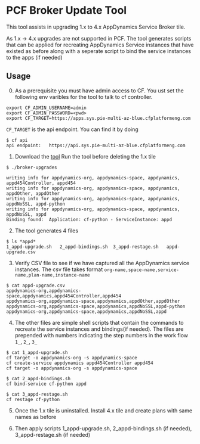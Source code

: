 # PCF Broker Update Tool

This tool assists in upgrading 1.x to 4.x AppDynamics Service Broker tile. 

As 1.x -> 4.x upgrades are not supported in PCF. The tool generates scripts that can be applied for recreating AppDynamics Service instances that have existed as before along with a seperate script to bind the service instances to the apps (if needed)

## Usage 

0. As a prerequisite you must have admin access to CF. You ust set the following env varibles for the tool to talk to cf controller. 

```
export CF_ADMIN_USERNAME=admin
export CF_ADMIN_PASSWORD=<pwd>
export CF_TARGET=https://apps.sys.pie-multi-az-blue.cfplatformeng.com
```

`CF_TARGET` is the api endpoint. You can find it by doing 

```
$ cf api
api endpoint:   https://api.sys.pie-multi-az-blue.cfplatformeng.com
```


1. Download the [tool]()  Run the tool before deleting the 1.x tile 

```
$ ./broker-upgrades 

writing info for appdynamics-org, appdynamics-space, appdynamics, appd454Controller, appd454
writing info for appdynamics-org, appdynamics-space, appdynamics, appdOther, appdOther
writing info for appdynamics-org, appdynamics-space, appdynamics, appdNoSSL, appd-python
writing info for appdynamics-org, appdynamics-space, appdynamics, appdNoSSL, appd
Binding found:  Application: cf-python - ServiceInstance: appd

```

2. The tool generates 4 files 
```
$ ls *appd*
1_appd-upgrade.sh	2_appd-bindings.sh	3_appd-restage.sh	appd-upgrade.csv
```

3. Verify CSV file to see if we have captured all the AppDynamics service instances. The csv file takes format `org-name,space-name,service-name,plan-name,instance-name`

```
$ cat appd-upgrade.csv 
appdynamics-org,appdynamics-space,appdynamics,appd454Controller,appd454
appdynamics-org,appdynamics-space,appdynamics,appdOther,appdOther
appdynamics-org,appdynamics-space,appdynamics,appdNoSSL,appd-python
appdynamics-org,appdynamics-space,appdynamics,appdNoSSL,appd
```

4. The other files are simple shell scripts that contain the commands to recreate the service instances and bindings(if needed). The files are prepended with numbers indicating the step numbers in the work flow `1_`, `2_`, `3_` 

```
$ cat 1_appd-upgrade.sh 
cf target -o appdynamics-org -s appdynamics-space
cf create-service appdynamics appd454Controller appd454
cf target -o appdynamics-org -s appdynamics-space
```

```
$ cat 2_appd-bindings.sh 
cf bind-service cf-python appd
```

```
$ cat 3_appd-restage.sh 
cf restage cf-python
```

5. Once the 1.x tile is uninstalled. Install 4.x tile and create plans with same names as before

6. Then apply scripts 1_appd-upgrade.sh, 2_appd-bindings.sh (if needed), 3_appd-restage.sh (if needed)


